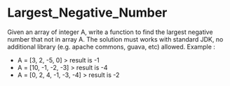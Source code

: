# Largest_Negative_Number
Given an array of integer A, write a function to find the largest negative number that not in array A.
The solution must works with standard JDK, no additional library (e.g. apache commons, guava, etc) allowed.
Example :

* A = [3, 2, -5, 0] > result is -1
* A = [10, -1, -2, -3] > result is -4
* A = [0, 2, 4, -1, -3, -4] > result is -2